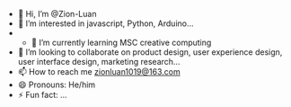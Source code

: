 - 👋 Hi, I’m @Zion-Luan
- 👀 I’m interested in javascript, Python, Arduino...
- - 🌱 I’m currently learning MSC creative computing 
- 💞️ I’m looking to collaborate on product design, user experience design, user interface design, marketing research...
- 📫 How to reach me zionluan1019@163.com
- 😄 Pronouns: He/him
- ⚡ Fun fact: ...

<!---
Zion-Luan/Zion-Luan is a ✨ special ✨ repository because its `README.md` (this file) appears on your GitHub profile.
You can click the Preview link to take a look at your changes.
--->
